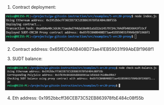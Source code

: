 1. Contract deployment:

![contract-deployment](https://github.com/Reiss2000/nervos-hackathon/blob/main/Task5/contract%20deployment.png?raw=true)

2. Contract address: 0x65fEC0A0B408D73ae41EB59031f99AbEBf1968f1

3. SUDT balance: 

![sudt-balance](https://github.com/Reiss2000/nervos-hackathon/blob/main/Task5/sudt-balance.png?raw=true)

4. Eth address: 0x1952bbcff36CEB73C52EB863978fbE484c08f55b
